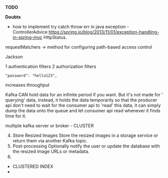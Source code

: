 **TODO**

**Doubts**

- how to implement try catch throw err in java exception -
  ControllerAdvice https://spring.io/blog/2013/11/01/exception-handling-in-spring-mvc
  HttpStatus.

requestMatchers -> method for configuring path-based access control

Jackson

1 authentication filters
2 authorization filters

    "password": "hello123",

increases throughput

Kafka CAN hold data for an infinite period if you want. But it's not made for '
querying' data, instead, it holds the data temporarily so that the producer api
don't need to wait for the consumer api to 'read' this data, it can simply dump
the data onto the queue and let consumer api read whenever it finds time for it.

multiple kafka server or broker - CLUSTER

4. Store Resized Images
   Store the resized images in a storage service or return them via another
   Kafka topic.
5. Post-processing
   Optionally notify the user or update the database with the resized image URLs
   or metadata.
6.


- CLUSTERED INDEX
- 
